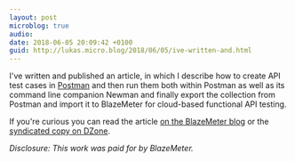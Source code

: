 ```yaml
---
layout: post
microblog: true
audio: 
date: 2018-06-05 20:09:42 +0100
guid: http://lukas.micro.blog/2018/06/05/ive-written-and.html
---
```

I've written and published an article, in which I describe how to create API test cases in [Postman](https://www.getpostman.com/) and then run them both within Postman as well as its command line companion Newman and finally export the collection from Postman and import it to BlazeMeter for cloud-based functional API testing.

If you're curious you can read the article [on the BlazeMeter blog](https://www.blazemeter.com/blog/api-functional-testing-with-postman-newman-blazemeter) or the [syndicated copy on DZone](https://dzone.com/articles/functional-api-testing-with-postman-newman-and-bla).

_Disclosure: This work was paid for by BlazeMeter._
